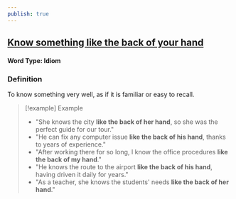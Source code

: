 ```yaml
---
publish: true
---
```

## [Know something like the back of your hand](https://dictionary.cambridge.org/vi/dictionary/english/know-like-the-back-of-hand)

#### Word Type: Idiom

### Definition
To know something very well, as if it is familiar or easy to recall.

> [!example] Example
> 
> - "She knows the city **like the back of her hand**, so she was the perfect guide for our tour."
> - "He can fix any computer issue **like the back of his hand**, thanks to years of experience."
> - "After working there for so long, I know the office procedures **like the back of my hand**."
> - "He knows the route to the airport **like the back of his hand**, having driven it daily for years."
> - "As a teacher, she knows the students' needs **like the back of her hand**." 
